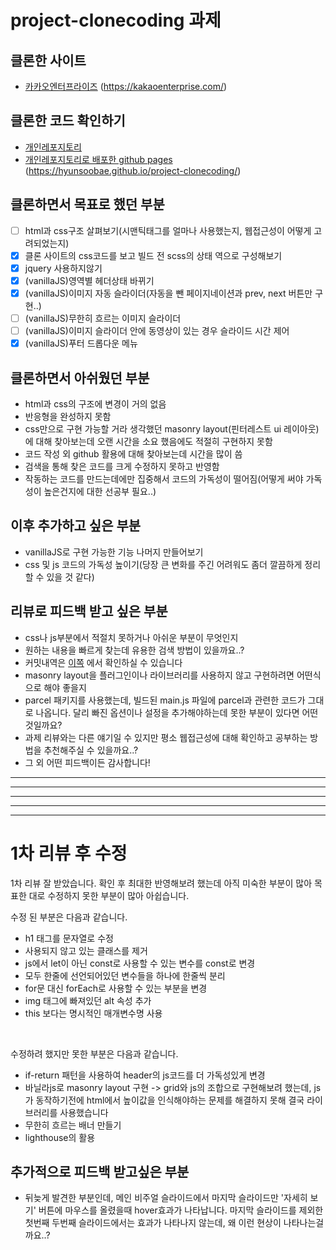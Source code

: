 # project-clonecoding 과제

## 클론한 사이트

- [카카오엔터프라이즈](https://kakaoenterprise.com/) (https://kakaoenterprise.com/)

## 클론한 코드 확인하기

- [개인레포지토리](https://github.com/hyunsooBae/project-clonecoding/tree/develop)
- [개인레포지토리로 배포한 github pages](https://hyunsoobae.github.io/project-clonecoding/) (https://hyunsoobae.github.io/project-clonecoding/)

## 클론하면서 목표로 했던 부분

- [ ] html과 css구조 살펴보기(시맨틱태그를 얼마나 사용했는지, 웹접근성이 어떻게 고려되었는지) <br/>
- [x] 클론 사이트의 css코드를 보고 빌드 전 scss의 상태 역으로 구성해보기 <br/>
- [x] jquery 사용하지않기 <br/>
- [x] (vanillaJS)영역별 헤더상태 바뀌기 <br/>
- [x] (vanillaJS)이미지 자동 슬라이더(자동을 뺀 페이지네이션과 prev, next 버튼만 구현..) <br/>
- [ ] (vanillaJS)무한히 흐르는 이미지 슬라이더 <br/>
- [ ] (vanillaJS)이미지 슬라이더 안에 동영상이 있는 경우 슬라이드 시간 제어 <br/>
- [x] (vanillaJS)푸터 드롭다운 메뉴 <br/>

## 클론하면서 아쉬웠던 부분

- html과 css의 구조에 변경이 거의 없음
- 반응형을 완성하지 못함
- css만으로 구현 가능할 거라 생각했던 masonry layout(핀터레스트 ui 레이아웃)에 대해 찾아보는데 오랜 시간을 소요 했음에도 적절히 구현하지 못함
- 코드 작성 외 github 활용에 대해 찾아보는데 시간을 많이 씀
- 검색을 통해 찾은 코드를 크게 수정하지 못하고 반영함
- 작동하는 코드를 만드는데에만 집중해서 코드의 가독성이 떨어짐(어떻게 써야 가독성이 높은건지에 대한 선공부 필요..)

## 이후 추가하고 싶은 부분

- vanillaJS로 구현 가능한 기능 나머지 만들어보기
- css 및 js 코드의 가독성 높이기(당장 큰 변화를 주긴 어려워도 좀더 깔끔하게 정리할 수 있을 것 같다)

## 리뷰로 피드백 받고 싶은 부분

- css나 js부분에서 적절치 못하거나 아쉬운 부분이 무엇인지
- 원하는 내용을 빠르게 찾는데 유용한 검색 방법이 있을까요..?
- 커밋내역은 [이쪽](https://github.com/hyunsooBae/project-clonecoding/compare/main...develop) 에서 확인하실 수 있습니다
- masonry layout을 플러그인이나 라이브러리를 사용하지 않고 구현하려면 어떤식으로 해야 좋을지
- parcel 패키지를 사용했는데, 빌드된 main.js 파일에 parcel과 관련한 코드가 그대로 나옵니다. 달리 빠진 옵션이나 설정을 추가해야하는데 못한 부분이 있다면 어떤것일까요?
- 과제 리뷰와는 다른 얘기일 수 있지만 평소 웹접근성에 대해 확인하고 공부하는 방법을 추천해주실 수 있을까요..?
- 그 외 어떤 피드백이든 감사합니다!

------
------
------
------
------

# 1차 리뷰 후 수정

1차 리뷰 잘 받았습니다. 확인 후 최대한 반영해보려 했는데 아직 미숙한 부분이 많아 목표한 대로 수정하지 못한 부분이 많아 아쉽습니다.

수정 된 부분은 다음과 같습니다.

- h1 태그를 문자열로 수정
- 사용되지 않고 있는 클래스를 제거 
- js에서 let이 아닌 const로 사용할 수 있는 변수를 const로 변경
- 모두 한줄에 선언되어있던 변수들을 하나에 한줄씩 분리
- for문 대신 forEach로 사용할 수 있는 부분을 변경
- img 태그에 빠져있던 alt 속성 추가
- this 보다는 명시적인 매개변수명 사용

<br/>

수정하려 했지만 못한 부분은 다음과 같습니다.

- if-return 패턴을 사용하여 header의 js코드를 더 가독성있게 변경
- 바닐라js로 masonry layout 구현 -> grid와 js의 조합으로 구현해보려 했는데, js가 동작하기전에 html에서 높이값을 인식해야하는 문제를 해결하지 못해 결국 라이브러리를 사용했습니다
- 무한히 흐르는 배너 만들기
- lighthouse의 활용

## 추가적으로 피드백 받고싶은 부분

- 뒤늦게 발견한 부분인데, 메인 비주얼 슬라이드에서 마지막 슬라이드만 '자세히 보기' 버튼에 마우스를 올렸을때 hover효과가 나타납니다. 마지막 슬라이드를 제외한 첫번째 두번째 슬라이드에서는 효과가 나타나지 않는데, 왜 이런 현상이 나타나는걸까요..?